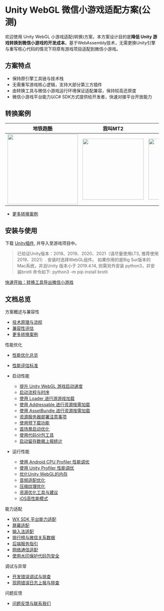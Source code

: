 # Unity WebGL 微信小游戏适配方案(公测)

欢迎使用 Unity WebGL 小游戏适配(转换)方案，本方案设计目的是**降低 Unity 游戏转换到微信小游戏的开发成本**。基于WebAssembly技术，无需更换Unity引擎与重写核心代码的情况下将原有游戏项目适配到微信小游戏。
 
## 方案特点
* 保持原引擎工具链与技术栈
* 无需重写游戏核心逻辑，支持大部分第三方插件
* 由转换工具与微信小游戏运行环境保证适配兼容，保持较高还原度
* 微信小游戏平台能力以C# SDK方式提供给开发者，快速对接平台开放能力


## 转换案例
| 地铁跑酷 | 我叫MT2 | 翡翠大师小游戏 | 神枪手杰克 |
| --- | --- | --- | --- |
| <image src='image/showcase23.png' width="230"/> | <image src='image/showcase24.png' width="200"/> |  <image src='image/showcase8.png' width="200"/>| <image src='image/showcase13.png' width="200"/> |

- [更多转换案例](Design/ShowCase.md)

## 安装与使用

下载 [Unity插件](https://game.weixin.qq.com/cgi-bin/gamewxagwasmsplitwap/getunityplugininfo?download=1), 并导入至游戏项目中。

> 已验证Unity版本：2018、2019、2020、2021（请尽量使用LTS, 推荐使用2019、2021）. 安装时选择WebGL组件。
> 如果你用的是Big Sur版本的Mac系统，并且Unity 版本小于 2019.4.14, 则需另外安装 python3，并安装brotli 命令如下: python3 -m pip install brotli

[快速开始：转换工具导出微信小游戏](Design/Transform.md)
 
## 文档总览
方案概述与兼容性
- [技术原理与流程](Design/Summary.md)
- [兼容性评估](Design/Evaluation.md)
- [更多转换案例](Design/ShowCase.md)

性能优化
- [性能优化总览](Design/PerfOptimization.md)
- [性能评估标准](Design/PerfMeasure.md)
- 启动性能

  - [提升 Unity WebGL 游戏启动速度](Design/StartupOptimization.md)
  - [启动流程与时序](Design/Startup.md)
  - [使用 Loader 进行游游戏加载](Design/UsingLoader.md)
  - [使用 Addressable 进行资源按需加载](Design/UsingAddressable.md)
  - [使用 AssetBundle 进行资源按需加载](Design/UsingAssetBundle.md)
  - [资源服务器部署注意事项](Design/DataCDN.md)
  - [使用预下载功能](Design/UsingPreload.md)
  - [首场景启动优化](Design/FirstSceneOptimization.md)
  - [使用代码分包工具](Design/WasmSplit.md)
  - [启动留存数据上报统计](Design/ReportStartupStat.md)


- 运行性能
  - [使用 Android CPU Profiler 性能调优](Design/AndroidProfile.md)
  - [使用 Unity Profiler 性能调优](Design/UnityProfiler.md)
  - [优化Unity WebGL的内存](Design/OptimizationMemory.md)
  - [音频适配优化](Design/AudioOptimization.md)
  - [压缩纹理优化](Design/CompressedTexture.md)
  - [资源优化工具与建议](Design/AssetOptimization.md)
  - [iOS高性能模式](Design/iOSOptimization.md)

能力适配

- [WX SDK 平台能力适配](Design/WX_SDK.md)
- [屏幕适配](Design/fixScreen.md)
- [输入法适配](Design/InputAdaptation.md)
- [排行榜与微信关系数据](Design/OpenData.md)
- [后端服务指引](Design/BackendServiceStartup.md)
- [网络通信适配](Design/UsingNetworking.md)
- [使用水印保护代码包安全](Design/wasmWaterMark.md)
  
调试与异常
- [开发错误调试与排查](Design/DebugAndException.md)
- [现网错误日志上报与排查](Design/IssueForProduction.md)

问题反馈

- [问题反馈与联系我们](Design/IssueAndContact.md)


